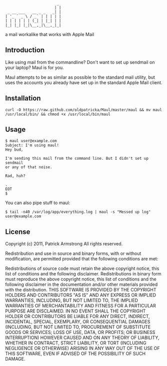                            _ 
                          | |
     _ __ ___   __ _ _   _| |
    | '_ ` _ \ / _` | | | | |
    | | | | | | (_| | |_| | |
    |_| |_| |_|\__,_|\__,_|_|

a mail workalike that works with Apple Mail


## Introduction

Like using mail from the commandline? Don't want to set up sendmail on your
laptop? Maul is for you.

Maul attempts to be as similar as possible to the standard mail utility, but
uses the accounts you already have set up in the standard Apple Mail client.

## Installation

    curl -O https://raw.github.com/oldpatricka/Maul/master/maul && mv maul /usr/local/bin/ && chmod +x /usr/local/bin/maul

## Usage

    $ maul user@example.com
    Subject: I'm using maul!
    Hey bud,

    I'm sending this mail from the command line. But I didn't set up sendmail
    or any of that noise.

    Rad, huh?

    .
    EOT
    $

You can also pipe stuff to maul:

    $ tail -n40 /var/log/app/everything.log | maul -s "Messed up log" user@example.com

## License

Copyright (c) 2011, Patrick Armstrong
All rights reserved.

Redistribution and use in source and binary forms, with or without
modification, are permitted provided that the following conditions are met:

Redistributions of source code must retain the above copyright notice, this
list of conditions and the following disclaimer.  Redistributions in binary
form must reproduce the above copyright notice, this list of conditions and the
following disclaimer in the documentation and/or other materials provided with
the distribution.  THIS SOFTWARE IS PROVIDED BY THE COPYRIGHT HOLDERS AND
CONTRIBUTORS "AS IS" AND ANY EXPRESS OR IMPLIED WARRANTIES, INCLUDING, BUT NOT
LIMITED TO, THE IMPLIED WARRANTIES OF MERCHANTABILITY AND FITNESS FOR A
PARTICULAR PURPOSE ARE DISCLAIMED. IN NO EVENT SHALL THE COPYRIGHT HOLDER OR
CONTRIBUTORS BE LIABLE FOR ANY DIRECT, INDIRECT, INCIDENTAL, SPECIAL,
EXEMPLARY, OR CONSEQUENTIAL DAMAGES (INCLUDING, BUT NOT LIMITED TO, PROCUREMENT
OF SUBSTITUTE GOODS OR SERVICES; LOSS OF USE, DATA, OR PROFITS; OR BUSINESS
INTERRUPTION) HOWEVER CAUSED AND ON ANY THEORY OF LIABILITY, WHETHER IN
CONTRACT, STRICT LIABILITY, OR TORT (INCLUDING NEGLIGENCE OR OTHERWISE) ARISING
IN ANY WAY OUT OF THE USE OF THIS SOFTWARE, EVEN IF ADVISED OF THE POSSIBILITY
OF SUCH DAMAGE.
